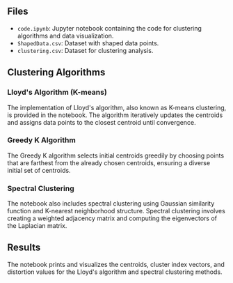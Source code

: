 
## Files

- `code.ipynb`: Jupyter notebook containing the code for clustering algorithms and data visualization.
- `ShapedData.csv`: Dataset with shaped data points.
- `clustering.csv`: Dataset for clustering analysis.

## Clustering Algorithms

### Lloyd's Algorithm (K-means)

The implementation of Lloyd's algorithm, also known as K-means clustering, is provided in the notebook. The algorithm iteratively updates the centroids and assigns data points to the closest centroid until convergence.

### Greedy K Algorithm

The Greedy K algorithm selects initial centroids greedily by choosing points that are farthest from the already chosen centroids, ensuring a diverse initial set of centroids.

### Spectral Clustering

The notebook also includes spectral clustering using Gaussian similarity function and K-nearest neighborhood structure. Spectral clustering involves creating a weighted adjacency matrix and computing the eigenvectors of the Laplacian matrix.


## Results

The notebook prints and visualizes the centroids, cluster index vectors, and distortion values for the Lloyd's algorithm and spectral clustering methods.

